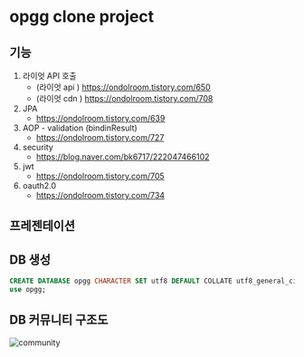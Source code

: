 # opgg clone project

##  기능

1. 라이엇 API 호출
   - (라이엇 api ) https://ondolroom.tistory.com/650
   - (라이엇 cdn ) https://ondolroom.tistory.com/708
2. JPA
   - https://ondolroom.tistory.com/639
3. AOP - validation (bindinResult) 
   - https://ondolroom.tistory.com/727
4. security
   - https://blog.naver.com/bk6717/222047466102
5. jwt 
   - https://ondolroom.tistory.com/705
6. oauth2.0
   - https://ondolroom.tistory.com/734



## 프레젠테이션





## DB 생성

```sql
CREATE DATABASE opgg CHARACTER SET utf8 DEFAULT COLLATE utf8_general_ci;
use opgg;
```



## DB 커뮤니티 구조도 



![community](https://img1.daumcdn.net/thumb/R1280x0/?scode=mtistory2&fname=https%3A%2F%2Fblog.kakaocdn.net%2Fdn%2Fdyc1sX%2FbtqH7ceqFiD%2FpK5KSmFJDR2PH71Ai0Dpkk%2Fimg.png)

